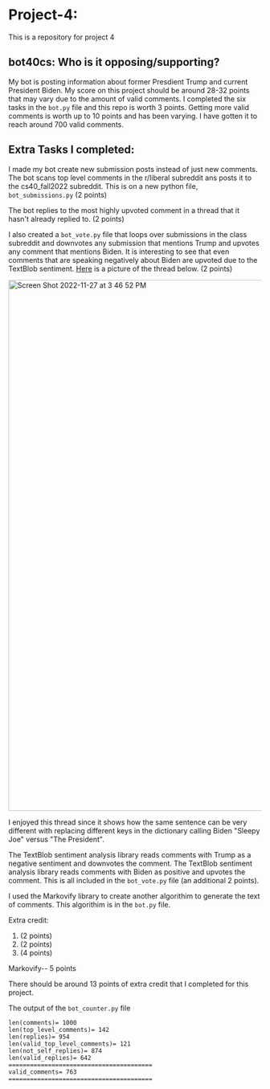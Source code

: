 # Project-4:
This is a repository for project 4
## bot40cs: Who is it opposing/supporting?

My bot is posting information about former Presdient Trump and current President Biden. My score on this project should be around 28-32 points that may vary due to the amount of valid comments. I completed the six tasks in the `bot.py` file and this repo is worth 3 points. Getting more valid comments is worth up to 10 points and has been varying. I have gotten it to reach around 700 valid comments.


## Extra Tasks I completed:

I made my bot create new submission posts instead of just new comments. The bot scans top level comments in the r/liberal subreddit ans posts it to the cs40_fall2022 subreddit.
This is on a new python file, `bot_submissions.py` (2 points)

The bot replies to the most highly upvoted comment in a thread that it hasn't already replied to. (2 points)

I also created a `bot_vote.py` file that loops over submissions in the class subreddit and downvotes any submission that mentions Trump and upvotes any comment that mentions Biden. It is interesting to see that even comments that are speaking negatively about Biden are upvoted due to the TextBlob sentiment. [Here](https://old.reddit.com/r/cs40_2022fall/comments/z6a9y1/biden_deserves_props_for_his_masterful_ukraine/) is a picture of the thread below. (2 points)

<img width="1057" alt="Screen Shot 2022-11-27 at 3 46 52 PM" src="https://user-images.githubusercontent.com/112538914/204166285-e5359ce7-774a-4db7-9ded-528a2829d292.png">

I enjoyed this thread since it shows how the same sentence can be very different with replacing different keys in the dictionary calling Biden "Sleepy Joe" versus "The President". 

The TextBlob sentiment analysis library reads comments with Trump as a negative sentiment and downvotes the comment. The TextBlob sentiment analysis library reads comments with Biden as positive and upvotes the comment. This is all included in the `bot_vote.py` file (an additional 2 points).

I used the Markovify library to create another algorithim to generate the text of comments. This algorithim is in the `bot.py` file. 

Extra credit:
1. (2 points)
3. (2 points)
4. (4 points)

Markovify-- 5 points 

There should be around 13 points of extra credit that I completed for this project.

The output of the `bot_counter.py` file 
```
len(comments)= 1000
len(top_level_comments)= 142
len(replies)= 954
len(valid_top_level_comments)= 121
len(not_self_replies)= 874
len(valid_replies)= 642
========================================
valid_comments= 763
========================================
```

